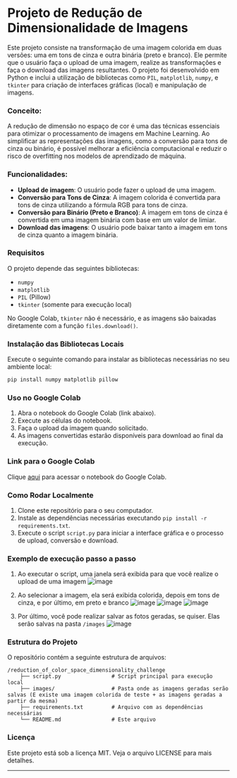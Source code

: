 # Projeto de Redução de Dimensionalidade de Imagens

Este projeto consiste na transformação de uma imagem colorida em duas versões: uma em tons de cinza e outra binária (preto e branco). Ele permite que o usuário faça o upload de uma imagem, realize as transformações e faça o download das imagens resultantes. O projeto foi desenvolvido em Python e inclui a utilização de bibliotecas como `PIL`, `matplotlib`, `numpy`, e `tkinter` para criação de interfaces gráficas (local) e manipulação de imagens.

### Conceito:

A redução de dimensão no espaço de cor é uma das técnicas essenciais para otimizar o processamento de imagens em Machine Learning. Ao simplificar as representações das imagens, como a conversão para tons de cinza ou binário, é possível melhorar a eficiência computacional e reduzir o risco de overfitting nos modelos de aprendizado de máquina.

### Funcionalidades:

- **Upload de imagem**: O usuário pode fazer o upload de uma imagem.
- **Conversão para Tons de Cinza**: A imagem colorida é convertida para tons de cinza utilizando a fórmula RGB para tons de cinza.
- **Conversão para Binário (Preto e Branco)**: A imagem em tons de cinza é convertida em uma imagem binária com base em um valor de limiar.
- **Download das imagens**: O usuário pode baixar tanto a imagem em tons de cinza quanto a imagem binária.

### Requisitos

O projeto depende das seguintes bibliotecas:

- `numpy`
- `matplotlib`
- `PIL` (Pillow)
- `tkinter` (somente para execução local)

No Google Colab, `tkinter` não é necessário, e as imagens são baixadas diretamente com a função `files.download()`.

### Instalação das Bibliotecas Locais

Execute o seguinte comando para instalar as bibliotecas necessárias no seu ambiente local:

```bash
pip install numpy matplotlib pillow
```

### Uso no Google Colab

1. Abra o notebook do Google Colab (link abaixo).
2. Execute as células do notebook.
3. Faça o upload da imagem quando solicitado.
4. As imagens convertidas estarão disponíveis para download ao final da execução.

### Link para o Google Colab

Clique [aqui](https://colab.research.google.com/drive/1cIXxTBc9FmDK1ioxyV4qZSog4KN7pZOs?usp=sharing) para acessar o notebook do Google Colab.

### Como Rodar Localmente

1. Clone este repositório para o seu computador.
2. Instale as dependências necessárias executando `pip install -r requirements.txt`.
3. Execute o script `script.py` para iniciar a interface gráfica e o processo de upload, conversão e download.

### Exemplo de execução passo a passo
1. Ao executar o script, uma janela será exibida para que você realize o upload de uma imagem
    ![image](https://github.com/user-attachments/assets/077065a4-bb8a-4d8b-9337-11e8ddd5c146)

2. Ao selecionar a imagem, ela será exibida colorida, depois em tons de cinza, e por último, em preto e branco
   ![image](https://github.com/user-attachments/assets/1a63a6c5-a984-4b2a-b83f-8811f232e10e)
   ![image](https://github.com/user-attachments/assets/2ee4ab49-cdb9-4561-9008-ab6c6bcacf41)
   ![image](https://github.com/user-attachments/assets/3c3f9df8-1d4a-4efa-9a66-62a6e13c1ff3)

3. Por último, você pode realizar salvar as fotos geradas, se quiser. Elas serão salvas na pasta `/images`
   ![image](https://github.com/user-attachments/assets/b353a71a-e200-4e03-a0f0-54a0d54e324e)

### Estrutura do Projeto

O repositório contém a seguinte estrutura de arquivos:

```
/reduction_of_color_space_dimensionality_challenge
    ├── script.py                # Script principal para execução local
    ├── images/                  # Pasta onde as imagens geradas serão salvas (E existe uma imagem colorida de teste + as imagens geradas a partir da mesma)
    ├── requirements.txt         # Arquivo com as dependências necessárias
    └── README.md                # Este arquivo
```

### Licença

Este projeto está sob a licença MIT. Veja o arquivo LICENSE para mais detalhes.

---
